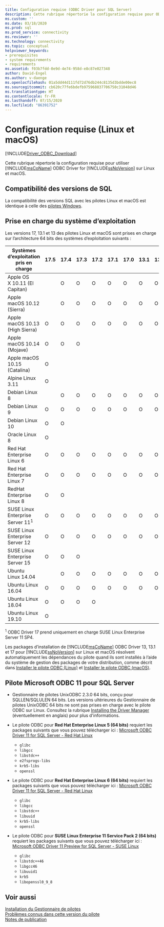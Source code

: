 ```yaml
---
title: Configuration requise (ODBC Driver pour SQL Server)
description: Cette rubrique répertorie la configuration requise pour ODBC Driver pour SQL Server sur Linux et les systèmes d’exploitation macOS.
ms.custom: ''
ms.date: 03/18/2020
ms.prod: sql
ms.prod_service: connectivity
ms.reviewer: ''
ms.technology: connectivity
ms.topic: conceptual
helpviewer_keywords:
- prerequisites
- system requirements
- requirements
ms.assetid: f03b7fdd-0e9d-4e74-958d-e8c87e027348
author: David-Engel
ms.author: v-daenge
ms.openlocfilehash: 01a5dd44d111fd72d76db244c8135d3bdde00ec8
ms.sourcegitcommit: cb620c77fe6bdefb975968837706750c31048d46
ms.translationtype: HT
ms.contentlocale: fr-FR
ms.lasthandoff: 07/15/2020
ms.locfileid: "86391752"
---
```

# <a name="system-requirements-linux-and-macos"></a>Configuration requise (Linux et macOS)

[!INCLUDE[Driver_ODBC_Download](../../../includes/driver_odbc_download.md)]

Cette rubrique répertorie la configuration requise pour utiliser [!INCLUDE[msCoName](../../../includes/msconame_md.md)] ODBC Driver for [!INCLUDE[ssNoVersion](../../../includes/ssnoversion-md.md)] sur Linux et macOS.

## <a name="sql-version-compatibility"></a>Compatibilité des versions de SQL

La compatibilité des versions SQL avec les pilotes Linux et macOS est identique à celle des [pilotes Windows](../windows/system-requirements-installation-and-driver-files.md#sql-version-compatibility).

## <a name="operating-system-support"></a>Prise en charge du système d’exploitation

Les versions 17, 13.1 et 13 des pilotes Linux et macOS sont prises en charge sur l’architecture 64 bits des systèmes d’exploitation suivants :

|Systèmes d’exploitation pris en charge     |17.5|17.4|17.3|17.2|17.1|17.0|13.1|13|
|-------------------------------|----|----|----|----|----|----|----|--|
|Apple OS X 10.11 (El Capitan)  | |O|O|O|O|O|O|O|
|Apple macOS 10.12 (Sierra)     | |O|O|O|O|O|O|O|
|Apple macOS 10.13 (High Sierra)|O|O|O|O|O|O|O|O|
|Apple macOS 10.14 (Mojave)     |O|O|O| | | | | |
|Apple macOS 10.15 (Catalina)   |O| | | | | | | |
|Alpine Linux 3.11              |O| | | | | | | |
|Debian Linux 8                 | |O|O|O|O|O|O|O|
|Debian Linux 9                 |O|O|O|O|O|O|O|O|
|Debian Linux 10                |O|O| | | | | | |
|Oracle Linux 8                 |O| | | | | | | |
|Red Hat Enterprise Linux 6      |O|O|O|O|O|O|O|O|
|Red Hat Enterprise Linux 7      |O|O|O|O|O|O|O|O|
|RedHat Enterprise Linux 8      |O|O| | | | | | |
|SUSE Linux Enterprise Server 11<sup>1</sup>|O|O|O|O|O|O|O|O|
|SUSE Linux Enterprise Server 12|O|O|O|O|O|O|O|O|
|SUSE Linux Enterprise Server 15|O|O|O| | | | | |
|Ubuntu Linux 14.04             | |O|O|O|O|O|O|O|
|Ubuntu Linux 16.04             |O|O|O|O|O|O|O|O|
|Ubuntu Linux 18.04             |O|O|O|O| | | | |
|Ubuntu Linux 19.10             |O| | | | | | | |

<sup>1</sup> ODBC Driver 17 prend uniquement en charge SUSE Linux Enterprise Server 11 SP4.

Les packages d’installation de [!INCLUDE[msCoName](../../../includes/msconame_md.md)] ODBC Driver 13, 13.1 et 17 pour [!INCLUDE[ssNoVersion](../../../includes/ssnoversion-md.md)] sur Linux et macOS résolvent automatiquement les dépendances du pilote quand ils sont installés à l’aide du système de gestion des packages de votre distribution, comme décrit dans [Installer le pilote ODBC (Linux)](installing-the-microsoft-odbc-driver-for-sql-server.md) et [Installer le pilote ODBC (macOS)](install-microsoft-odbc-driver-sql-server-macos.md).

## <a name="microsoft-odbc-driver-11-for-sql-server"></a>Pilote Microsoft ODBC 11 pour SQL Server  
  
* Gestionnaire de pilotes UnixODBC 2.3.0 64 bits, conçu pour SQLLEN/SQLULEN 64 bits. Les versions ultérieures du Gestionnaire de pilotes UnixODBC 64 bits ne sont pas prises en charge avec le pilote ODBC sur Linux. Consultez la rubrique [Installing the Driver Manager](../../../connect/odbc/linux-mac/installing-the-driver-manager.md) (éventuellement en anglais) pour plus d'informations.  
  
* Le pilote ODBC pour **Red Hat Enterprise Linux 5 (64 bits)** requiert les packages suivants que vous pouvez télécharger ici : [Microsoft ODBC Driver 11 for SQL Server - Red Hat Linux](https://go.microsoft.com/fwlink/?LinkId=267321)  
  * `glibc`  
  * `libgcc`  
  * `libstdc++`  
  * `e2fsprogs-libs`  
  * `krb5-libs`  
  * `openssl`  
  
* Le pilote ODBC pour **Red Hat Enterprise Linux 6 (64 bits)** requiert les packages suivants que vous pouvez télécharger ici : [Microsoft ODBC Driver 11 for SQL Server - Red Hat Linux](https://go.microsoft.com/fwlink/?LinkId=267321)  
  * `glibc`  
  * `libgcc`  
  * `libstdc++`  
  * `libuuid`  
  * `krb5-libs`  
  * `openssl`  
  
* Le pilote ODBC pour **SUSE Linux Enterprise 11 Service Pack 2 (64 bits)** requiert les packages suivants que vous pouvez télécharger ici : [Microsoft ODBC Driver 11 Preview for SQL Server - SUSE Linux](https://go.microsoft.com/fwlink/?LinkId=264916)  
  * `glibc`  
  * `libstdc++46`  
  * `libgcc46`  
  * `libuuid1`  
  * `krb5`  
  * `libopenssl0_9_8`  
  
## <a name="see-also"></a>Voir aussi

[Installation du Gestionnaire de pilotes](../../../connect/odbc/linux-mac/installing-the-driver-manager.md)  
[Problèmes connus dans cette version du pilote](../../../connect/odbc/linux-mac/known-issues-in-this-version-of-the-driver.md)  
[Notes de publication](../../../connect/odbc/linux-mac/release-notes-odbc-sql-server-linux-mac.md)  
